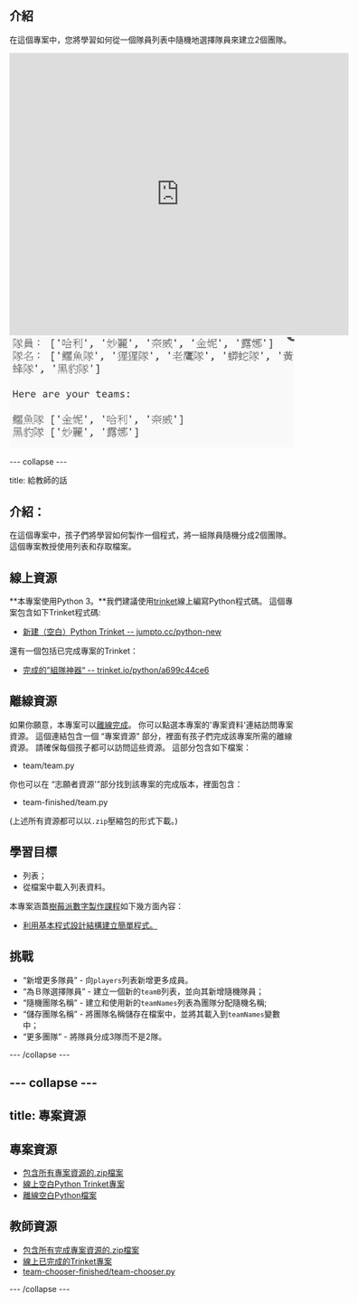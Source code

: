 ## 介紹

在這個專案中，您將學習如何從一個隊員列表中隨機地選擇隊員來建立2個團隊。

<div class="trinket">
  <iframe src="https://trinket.io/embed/python/ca3af66f8d?outputOnly=true&start=result" width="600" height="500" frameborder="0" marginwidth="0" marginheight="0" allowfullscreen>
  </iframe>
  <img src="images/team-finished.png">
</div>


--- collapse ---

title: 給教師的話


## 介紹：

在這個專案中，孩子們將學習如何製作一個程式，將一組隊員隨機分成2個團隊。 這個專案教授使用列表和存取檔案。

## 線上資源

**本專案使用Python 3。**我們建議使用[trinket](https://trinket.io/)線上編寫Python程式碼。 這個專案包含如下Trinket程式碼:

* [新建（空白）Python Trinket -- jumpto.cc/python-new](http://jumpto.cc/python-new)

還有一個包括已完成專案的Trinket：

* [完成的”組隊神器“ -- trinket.io/python/a699c44ce6](https://trinket.io/python/ca3af66f8d)

## 離線資源

如果你願意，本專案可以[離線完成](https://www.codeclubprojects.org/en-GB/resources/python-working-offline/)。 你可以點選本專案的'專案資料'連結訪問專案資源。 這個連結包含一個 “專案資源” 部分，裡面有孩子們完成該專案所需的離線資源。 請確保每個孩子都可以訪問這些資源。 這部分包含如下檔案：

* team/team.py

你也可以在 “志願者資源'”部分找到該專案的完成版本，裡面包含：

* team-finished/team.py

(上述所有資源都可以以`.zip`壓縮包的形式下載。)

## 學習目標

* 列表；
* 從檔案中載入列表資料。

本專案涵蓋[樹莓派數字製作課程](http://rpf.io/curriculum)如下幾方面內容：

* [利用基本程式設計結構建立簡單程式。](https://www.raspberrypi.org/curriculum/programming/creator)

## 挑戰

* “新增更多隊員” - 向`players`列表新增更多成員。
* “為Ｂ隊選擇隊員” - 建立一個新的`teamB`列表，並向其新增隨機隊員；
* “隨機團隊名稱” - 建立和使用新的`teamNames`列表為團隊分配隨機名稱;
* “儲存團隊名稱” - 將團隊名稱儲存在檔案中，並將其載入到`teamNames`變數中；
* “更多團隊” - 將隊員分成3隊而不是2隊。

--- /collapse ---

--- collapse ---
---
title: 專案資源
---

## 專案資源

* [包含所有專案資源的.zip檔案](resources/team-chooser-project-resources.zip)
* [線上空白Python Trinket專案](http://jumpto.cc/python-new)
* [離線空白Python檔案](resources/new-new.py)

## 教師資源

* [包含所有完成專案資源的.zip檔案](resources/team-chooser-volunteer-resources.zip)
* [線上已完成的Trinket專案](https://trinket.io/python/aeef2586a3)
* [team-chooser-finished/team-chooser.py](resources/team-chooser-finished-team-chooser.py)

--- /collapse ---